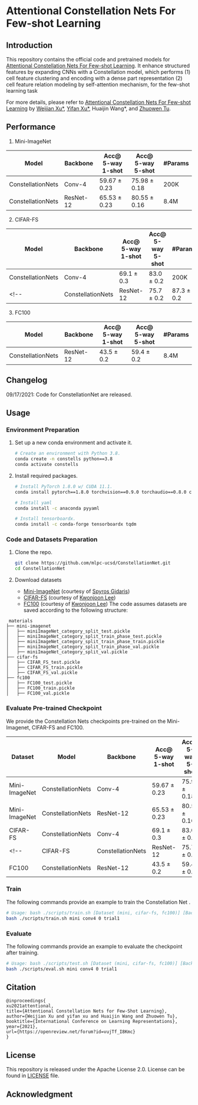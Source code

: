# Attentional Constellation Nets For Few-shot Learning

## Introduction
This repository contains the official code and pretrained models for [Attentional Constellation Nets For Few-shot Learning](https://openreview.net/pdf?id=vujTf_I8Kmc). It enhance structured features by expanding CNNs with a Constellation model, which performs (1) cell feature clustering and encoding with a dense part representation (2) cell feature relation modeling by self-attention mechanism, for the few-shot learning task


For more details, please refer to [Attentional Constellation Nets For Few-shot Learning](https://openreview.net/pdf?id=vujTf_I8Kmc) by [Weijian Xu*](https://weijianxu.com/), [Yifan Xu*](https://yfxu.com/), Huaijin Wang*, and [Zhuowen Tu](https://pages.ucsd.edu/~ztu/).

## Performance
1. Mini-ImageNet 

| Model| Backbone | Acc@ 5-way 1-shot | Acc@ 5-way 5-shot| #Params |
| --- | --- | --- | --- | --- |
| ConstellationNets | Conv-4 | 59.67 ± 0.23 | 75.98 ± 0.18 | 200K |
| ConstellationNets | ResNet-12 | 65.53 ± 0.23 | 80.55 ± 0.16 | 8.4M |

2. CIFAR-FS 

| Model| Backbone | Acc@ 5-way 1-shot | Acc@ 5-way 5-shot| #Params |
| --- | --- | --- | --- | --- |
| ConstellationNets | Conv-4 | 69.1 ± 0.3 | 83.0 ± 0.2 | 200K |
<!-- | ConstellationNets | ResNet-12 | 75.7 ± 0.2 | 87.3 ± 0.2 | 8.4M |


3. FC100 

| Model| Backbone | Acc@ 5-way 1-shot | Acc@ 5-way 5-shot| #Params |
| --- | --- | --- | --- | --- |
| ConstellationNets | ResNet-12 | 43.5 ± 0.2 | 59.4 ± 0.2 | 8.4M | -->




## Changelog

09/17/2021: Code for ConstellationNet are released.

## Usage


### Environment Preparation
1. Set up a new conda environment and activate it.
   ```bash
   # Create an environment with Python 3.8.
   conda create -n constells python==3.8
   conda activate constells
   ```

2. Install required packages.
   ```bash
   # Install PyTorch 1.8.0 w/ CUDA 11.1.
   conda install pytorch==1.8.0 torchvision==0.9.0 torchaudio==0.8.0 cudatoolkit=11.1 -c pytorch -c conda-forge

   # Install yaml
   conda install -c anaconda pyyaml

   # Install tensorboardx.
   conda install -c conda-forge tensorboardx tqdm
   ```

### Code and Datasets Preparation
1. Clone the repo.
   ```bash
   git clone https://github.com/mlpc-ucsd/ConstellationNet.git
   cd ConstellationNet
   ```

2. Download datasets
   - [Mini-ImageNet](https://drive.google.com/file/d/1fJAK5WZTjerW7EWHHQAR9pRJVNg1T1Y7/view?usp=sharing) (courtesy of [Spyros Gidaris](https://github.com/gidariss/FewShotWithoutForgetting))
   - [CIFAR-FS](https://drive.google.com/file/d/1GjGMI0q3bgcpcB_CjI40fX54WgLPuTpS/view?usp=sharing) (courtesy of [Kwonjoon Lee](https://github.com/kjunelee/MetaOptNet))
   - [FC100](https://drive.google.com/file/d/1_ZsLyqI487NRDQhwvI7rg86FK3YAZvz1/view?usp=sharing) (courtesy of [Kwonjoon Lee](https://github.com/kjunelee/MetaOptNet))
   The code assumes datasets are saved according to the following structure:
   
```
 materials
├── mini-imagenet
│   ├── miniImageNet_category_split_test.pickle
│   ├── miniImageNet_category_split_train_phase_test.pickle
│   ├── miniImageNet_category_split_train_phase_train.pickle
│   ├── miniImageNet_category_split_train_phase_val.pickle
│   ├── miniImageNet_category_split_val.pickle
├── cifar-fs
│   ├── CIFAR_FS_test.pickle
│   ├── CIFAR_FS_train.pickle
│   ├── CIFAR_FS_val.pickle
├── fc100
│   ├── FC100_test.pickle
│   ├── FC100_train.pickle
│   ├── FC100_val.pickle

```


### Evaluate Pre-trained Checkpoint

We provide the Constellation Nets checkpoints pre-trained on the Mini-Imagenet, CIFAR-FS and FC100.


| Dataset | Model| Backbone | Acc@ 5-way 1-shot | Acc@ 5-way 5-shot| #Params | SHA-256 (first 8 chars) | URL |
| --- | --- | --- | --- | --- | --- | --- | --- |
| Mini-ImageNet | ConstellationNets | Conv-4 | 59.67 ± 0.23 | 75.98 ± 0.18 | 200K |   |   |
| Mini-ImageNet | ConstellationNets | ResNet-12 | 65.53 ± 0.23 | 80.55 ± 0.16 | 8.4M |  |   |
| CIFAR-FS | ConstellationNets | Conv-4 | 69.1 ± 0.3 | 83.0 ± 0.2 | 200K |  |  |
<!-- | CIFAR-FS | ConstellationNets | ResNet-12 | 75.7 ± 0.2 | 87.3 ± 0.2 | 8.4M | |  |
| FC100 | ConstellationNets | ResNet-12 | 43.5 ± 0.2 | 59.4 ± 0.2 | 8.4M | | | -->


   
### Train
   The following commands provide an example to train the Constellation Net .
   ```bash
   # Usage: bash ./scripts/train.sh [Dataset (mini, cifar-fs, fc100)] [Backbone (conv4, res12)] [GPU index] [Tag]
   bash ./scripts/train.sh mini conv4 0 trial1
   ```

### Evaluate
   The following commands provide an example to evaluate the checkpoint after training.
   ```bash
   # Usage: bash ./scripts/test.sh [Dataset (mini, cifar-fs, fc100)] [Backbone (conv4, res12)] [GPU index] [Tag]
   bash ./scripts/eval.sh mini conv4 0 trial1
   ```

## Citation
```
@inproceedings{
xu2021attentional,
title={Attentional Constellation Nets for Few-Shot Learning},
author={Weijian Xu and yifan xu and Huaijin Wang and Zhuowen Tu},
booktitle={International Conference on Learning Representations},
year={2021},
url={https://openreview.net/forum?id=vujTf_I8Kmc}
}
```

## License
This repository is released under the Apache License 2.0. License can be found in [LICENSE](LICENSE) file.

## Acknowledgment
